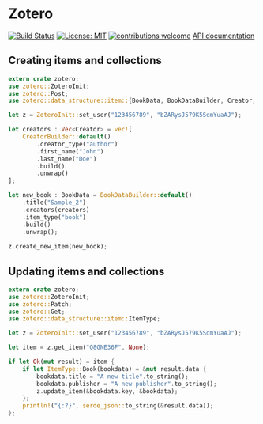 # Zotero

[![Build Status](https://travis-ci.org/Eonm/zotero.svg?branch=master)](https://travis-ci.org/Eonm/zotero)
[![License: MIT](https://img.shields.io/badge/License-MIT-yellow.svg)](https://opensource.org/licenses/MIT)
[![contributions welcome](https://img.shields.io/badge/contributions-welcome-brightgreen.svg?style=flat)](https://github.com/Eonm/zotero/issues)
[API documentation](https://docs.rs/zotero/)

## Creating items and collections

```rust
extern crate zotero;
use zotero::ZoteroInit;
use zotero::Post;
use zotero::data_structure::item::{BookData, BookDataBuilder, Creator, CreatorBuilder};

let z = ZoteroInit::set_user("123456789", "bZARysJ579K5SdmYuaAJ");

let creators : Vec<Creator> = vec![
    CreatorBuilder::default()
        .creator_type("author")
        .first_name("John")
        .last_name("Doe")
        .build()
        .unwrap()
];

let new_book : BookData = BookDataBuilder::default()
    .title("Sample_2")
    .creators(creators)
    .item_type("book")
    .build()
    .unwrap();
    
z.create_new_item(new_book);
```

## Updating items and collections

```rust
extern crate zotero;
use zotero::ZoteroInit;
use zotero::Patch;
use zotero::Get;
use zotero::data_structure::item::ItemType;

let z = ZoteroInit::set_user("123456789", "bZARysJ579K5SdmYuaAJ");

let item = z.get_item("Q8GNE36F", None);

if let Ok(mut result) = item {
    if let ItemType::Book(bookdata) = &mut result.data {
        bookdata.title = "A new title".to_string();
        bookdata.publisher = "A new publisher".to_string();
        z.update_item(&bookdata.key, &bookdata);
    };
    println!("{:?}", serde_json::to_string(&result.data));
};
```
